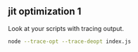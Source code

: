 ##  jit optimization 1

Look at your scripts with tracing output. 

```sh
node --trace-opt --trace-deopt index.js
```
